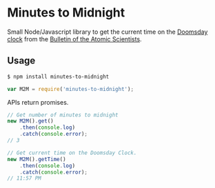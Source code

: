 # Minutes to Midnight

Small Node/Javascript library to get the current time on the [Doomsday clock][] from the [Bulletin of the Atomic Scientists][bulletin].

## Usage

```bash
$ npm install minutes-to-midnight
```

```js
var M2M = require('minutes-to-midnight');
```

APIs return promises.

```js
// Get number of minutes to midnight
new M2M().get()
    .then(console.log) 
    .catch(console.error);
// 3 
```

```js
// Get current time on the Doomsday Clock.
new M2M().getTime()
    .then(console.log)
    .catch(console.error);
// 11:57 PM
```

[Doomsday clock]: http://en.wikipedia.org/wiki/Doomsday_Clock
[bulletin]: http://thebulletin.org